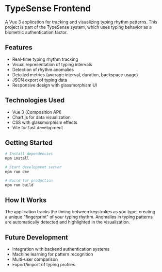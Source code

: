 # TypeSense Frontend

A Vue 3 application for tracking and visualizing typing rhythm patterns. This project is part of the TypeSense system, which uses typing behavior as a biometric authentication factor.

## Features

- Real-time typing rhythm tracking
- Visual representation of typing intervals
- Detection of rhythm anomalies
- Detailed metrics (average interval, duration, backspace usage)
- JSON export of typing data
- Responsive design with glassmorphism UI

## Technologies Used

- Vue 3 (Composition API)
- Chart.js for data visualization
- CSS with glassmorphism effects
- Vite for fast development

## Getting Started

```bash
# Install dependencies
npm install

# Start development server
npm run dev

# Build for production
npm run build
```

## How It Works

The application tracks the timing between keystrokes as you type, creating a unique "fingerprint" of your typing rhythm. Anomalies in typing patterns are automatically detected and highlighted in the visualization.

## Future Development

- Integration with backend authentication systems
- Machine learning for pattern recognition
- Multi-user comparison
- Export/import of typing profiles
